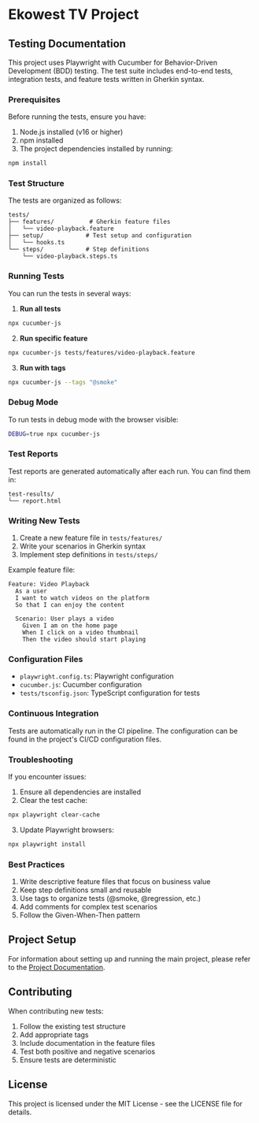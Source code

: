 # Ekowest TV Project

## Testing Documentation

This project uses Playwright with Cucumber for Behavior-Driven Development (BDD) testing. The test suite includes end-to-end tests, integration tests, and feature tests written in Gherkin syntax.

### Prerequisites

Before running the tests, ensure you have:

1. Node.js installed (v16 or higher)
2. npm installed
3. The project dependencies installed by running:
```bash
npm install
```

### Test Structure

The tests are organized as follows:

```
tests/
├── features/          # Gherkin feature files
│   └── video-playback.feature
├── setup/            # Test setup and configuration
│   └── hooks.ts
└── steps/            # Step definitions
    └── video-playback.steps.ts
```

### Running Tests

You can run the tests in several ways:

1. **Run all tests**
```bash
npx cucumber-js
```

2. **Run specific feature**
```bash
npx cucumber-js tests/features/video-playback.feature
```

3. **Run with tags**
```bash
npx cucumber-js --tags "@smoke"
```

### Debug Mode

To run tests in debug mode with the browser visible:

```bash
DEBUG=true npx cucumber-js
```

### Test Reports

Test reports are generated automatically after each run. You can find them in:
```
test-results/
└── report.html
```

### Writing New Tests

1. Create a new feature file in `tests/features/`
2. Write your scenarios in Gherkin syntax
3. Implement step definitions in `tests/steps/`

Example feature file:
```gherkin
Feature: Video Playback
  As a user
  I want to watch videos on the platform
  So that I can enjoy the content

  Scenario: User plays a video
    Given I am on the home page
    When I click on a video thumbnail
    Then the video should start playing
```

### Configuration Files

- `playwright.config.ts`: Playwright configuration
- `cucumber.js`: Cucumber configuration
- `tests/tsconfig.json`: TypeScript configuration for tests

### Continuous Integration

Tests are automatically run in the CI pipeline. The configuration can be found in the project's CI/CD configuration files.

### Troubleshooting

If you encounter issues:

1. Ensure all dependencies are installed
2. Clear the test cache:
```bash
npx playwright clear-cache
```
3. Update Playwright browsers:
```bash
npx playwright install
```

### Best Practices

1. Write descriptive feature files that focus on business value
2. Keep step definitions small and reusable
3. Use tags to organize tests (@smoke, @regression, etc.)
4. Add comments for complex test scenarios
5. Follow the Given-When-Then pattern

## Project Setup

For information about setting up and running the main project, please refer to the [Project Documentation](https://docs.lovable.dev).

## Contributing

When contributing new tests:

1. Follow the existing test structure
2. Add appropriate tags
3. Include documentation in the feature files
4. Test both positive and negative scenarios
5. Ensure tests are deterministic

## License

This project is licensed under the MIT License - see the LICENSE file for details.